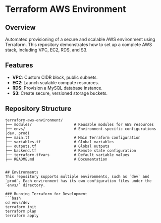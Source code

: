 # Terraform AWS Environment

## Overview
Automated provisioning of a secure and scalable AWS environment using Terraform. This repository demonstrates how to set up a complete AWS stack, including VPC, EC2, RDS, and S3.

## Features
- **VPC**: Custom CIDR block, public subnets.
- **EC2**: Launch scalable compute resources.
- **RDS**: Provision a MySQL database instance.
- **S3**: Create secure, versioned storage buckets.

## Repository Structure
```plaintext
terraform-aws-environment/
├── modules/                   # Reusable modules for AWS resources
├── envs/                      # Environment-specific configurations (dev, prod)
├── main.tf                    # Main Terraform configuration
├── variables.tf               # Global variables
├── outputs.tf                 # Global outputs
├── backend.tf                 # Remote state configuration
├── terraform.tfvars           # Default variable values
├── README.md                  # Documentation


## Environments
This repository supports multiple environments, such as `dev` and `prod`. Each environment has its own configuration files under the `envs/` directory.

### Running Terraform for Development
```bash
cd envs/dev
terraform init
terraform plan
terraform apply
